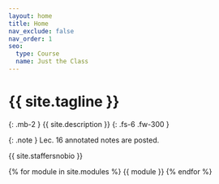```yaml
---
layout: home
title: Home
nav_exclude: false
nav_order: 1
seo:
  type: Course
  name: Just the Class
---
```


# {{ site.tagline }}
{: .mb-2 }
{{ site.description }}
{: .fs-6 .fw-300 }

{: .note }
Lec. 16 annotated notes are posted.

{{ site.staffersnobio }}

<!-- [Lecture Recordings](https://podcast.ucsd.edu/){: .btn .btn-blue } [Assignment Solutions](https://campuswire.com/c/GAA3B3FEA/feed/17){: .btn .btn-purple } -->

{% for module in site.modules %}
{{ module }}
{% endfor %}
